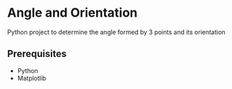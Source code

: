 # Angle and Orientation

Python project to determine the angle formed by 3 points and its orientation 

## Prerequisites
* Python
* Matplotlib

<img scr="Geometry/Angle and Orientation/Capture.PNG" width="700">
